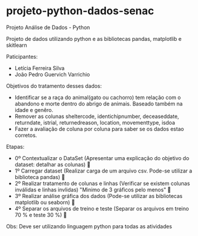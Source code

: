 # projeto-python-dados-senac

Projeto Análise de Dados - Python

Projeto de dados utilizando python e as bibliotecas pandas, matplotlib e skitlearn

Paticipantes:
- Letícia Ferreira Silva
- João Pedro Guervich Varrichio

Objetivos do tratamento desses dados:
- Identificar se a raça do animal(gato ou cachorro) tem relação com o abandono e morte dentro do abrigo de animais. Baseado também na idade e genêro.
- Remover as colunas sheltercode, identichipnumber, deceaseddate, returndate, istrial, returnedreason, location, movementtype, isdoa
- Fazer a avaliação de coluna por coluna para saber se os dados estao corretos.

Etapas:
- 0º Contextualizar o DataSet (Apresentar uma explicação do objetivo do dataset: detalhar as colunas) 💎
- 1º Carregar dataset (Realizar carga de um arquivo csv. Pode-se utilizar a biblioteca pandas) 💎
- 2º Realizar tratamento de colunas e linhas (Verificar se existem colunas inválidas e linhas invlidas) "Minimo de 3 gráficos pelo menos" 💎
- 3º Realizar análise gráfica dos dados (Pode-se utilizar as bibliotecas matplotlib ou seaborn) 💎
- 4º Separar os arquivos de treino e teste (Separar os arquivos em treino 70 % e teste 30 %) 💎

Obs: Deve ser utilizando linguagem python para todas as atividades